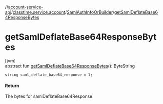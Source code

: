 //[account-service-api](../../../index.md)/[classtime.service.account](../index.md)/[SamlAuthInfoOrBuilder](index.md)/[getSamlDeflateBase64ResponseBytes](get-saml-deflate-base64-response-bytes.md)

# getSamlDeflateBase64ResponseBytes

[jvm]\
abstract fun [getSamlDeflateBase64ResponseBytes](get-saml-deflate-base64-response-bytes.md)(): ByteString

`string saml_deflate_base64_response = 1;`

#### Return

The bytes for samlDeflateBase64Response.
